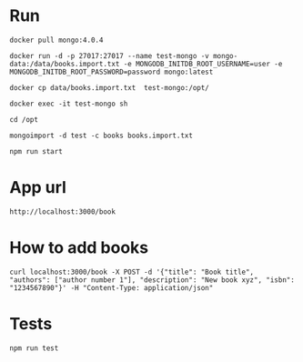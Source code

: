 # Run
```docker pull mongo:4.0.4```

```docker run -d -p 27017:27017 --name test-mongo -v mongo-data:/data/books.import.txt -e MONGODB_INITDB_ROOT_USERNAME=user -e MONGODB_INITDB_ROOT_PASSWORD=password mongo:latest```

```docker cp data/books.import.txt  test-mongo:/opt/```

```docker exec -it test-mongo sh```

```cd /opt```

```mongoimport -d test -c books books.import.txt```

```npm run start```


# App url
`http://localhost:3000/book`

# How to add books
`curl localhost:3000/book -X POST -d '{"title": "Book title", "authors": ["author number 1"], "description": "New book xyz", "isbn": "1234567890"}' -H "Content-Type: application/json"`


# Tests
```npm run test```
